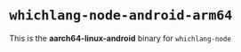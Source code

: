 # `whichlang-node-android-arm64`

This is the **aarch64-linux-android** binary for `whichlang-node`

